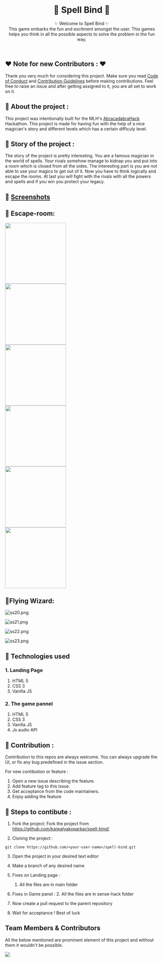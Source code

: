 <h1 align="center">
   🔮 Spell Bind 🔮
</h1>

<p align="center">
    ✨ Welcome to Spell Bind ✨ <br />
    This game embarks the fun and excitment amongst the user. This games helps you think in all the possible aspects to solve the problem in the fun way.
</p>
<br />


## ❤️ Note for new Contributors : ❤️

Thank you very much for considering this project. Make sure you read [Code of Conduct](CODE_OF_CONDUCT.md) and [Contribution Guidelines](CONTRIBUTING.md) before making contributions. Feel free to raise an issue and after getting assigned to it, you are all set to work on it.
## 📌 About the project :
This project was intentionally built for the MLH's [AbracadabraHack](https://abracadabrahacks.devpost.com/) Hackathon. This project is made for having fun with the help of a nice magician's story and different levels which has a certain difficuly level.

## 📌 Story of the project :
The story of the project is pretty interesting. You are a famous magician in the world of spells. Your rivals somehow manage to kidnap you and put into a room which is closed from all the sides. The interesting part is you are not able to use your magics to get out of it. Now you have to think logically and escape the rooms. At last you will fight with the rivals with all the powers and spells and if you win you protect your legacy.

<!-- ## 📌 Demo Images : -->

<!-- ## 🚩 Landing Page :
<div class="row">
  <div class="column">
    <img src="./img/documentation/1.png" height="200px">
  </div>
  <div class="column">
    <img src="./img/documentation/2.png" height="200px" >
  </div>
</div>
<div class="row">
  <div class="column">
    <img src="./img/documentation/3.png" height="200px">
  </div>
  <div class="column">
    <img src="./img/documentation/4.png" height="200px">
  </div>
</div> -->


<!-- ## 🚩 Gaming Panel 
<div class="row">
  <div class="column">
    <img src="./img/documentation/dashboard.png" height="200px">
  </div>
  <div class="column">
    <img src="./img/documentation/question.png" height="200px" >
  </div>
</div>
<div class="row">
  <div class="column">
    <img src="./img/documentation/userCorrect.png" height="200px">
  </div>
  <div class="column">
    <img src="./img/documentation/userWrong.png" height="200px">
  </div>
</div>
<div class="row">
  <div class="column">
    <img src="./img/documentation/userWins.png" height="200px">
  </div>
  <div class="column">
    <img src="./img/documentation/hackerWins.png" height="200px">
  </div>
</div> -->

<!-- ## 📌 Demo Video
<img src="./img/documentation/demo.gif">
 -->

## 📌 [Screenshots](/assets/Screenshots)


## 🚩 Escape-room:

  <div class = "row">
     <div class = "column">
        <img src = "/assets/Screenshots/Escaperoom/ss5.png" height = "200px">
      </div>
      <div class = "column">
        <img src = "/assets/Screenshots/Escaperoom/ss7.png" height = "200px">
      </div>
      <div class = "column">
        <img src = "/assets/Screenshots/Escaperoom/ss9.png" height = "200px">
      </div>
  </div>
  <div class = "row">
      <div class = "column">
        <img src = "/assets/Screenshots/Escaperoom/ss11.png" height = "200px">
      </div>
      <div class = "column">
        <img src = "/assets/Screenshots/Escaperoom/ss13.png" height = "200px">
      </div>
      <div class = "column">
        <img src = "/assets/Screenshots/Escaperoom/ss15.png" height = "200px">
      </div>
  </div>

## 🚩Flying Wizard:

![ss20.png](/assets/Screenshots/FlyingWizard/ss20.png)

![ss21.png](/assets/Screenshots/FlyingWizard/ss21.png)

![ss22.png](/assets/Screenshots/FlyingWizard/ss22.png)

![ss23.png](/assets/Screenshots/FlyingWizard/ss23.png)



## 📌 Technologies used

### 1. Landing Page
1. HTML 5
2. CSS 3
3. Vanilla JS

### 2. The game pannel
1. HTML 5
2. CSS 3
3. Vanilla JS
4. Js audio API

## 📌 Contribution :

Contribution to this repos are always welcome. You can always upgrade the UI, or fix any bug predefined in the issue section.

For new contibution or feature : 

1. Open a new issue describing the feature.
2. Add feature tag to this issue.
3. Get acceptance from the code maintainers.
4. Enjoy adding the feature

## 📌 Steps to contibute :

1. Fork the project:
Fork the project from https://github.com/kaiwalyakoparkar/spell-bind/

2. Cloning the project :
```git
git clone https://github.com/<your-user-name>/spell-bind.git
```
3. Open the project in your desired text editor

4. Make a branch of any desired name

5. Fixes on Landing page :
    1. All the files are in main folder

6. Fixes in Game panel :
    2. All the files are in sense-hack folder

10. Now create a pull request to the parent repository

6. Wait for acceptance ! Best of luck

## Team Members & Contributors
All the below mentioned are prominent element of this project and without them it wouldn't be possible.

<a href="https://github.com/kaiwalyakoparkar/spell-bind/graphs/contributors">
  <img src="https://contrib.rocks/image?repo=kaiwalyakoparkar/spell-bind" />
</a>